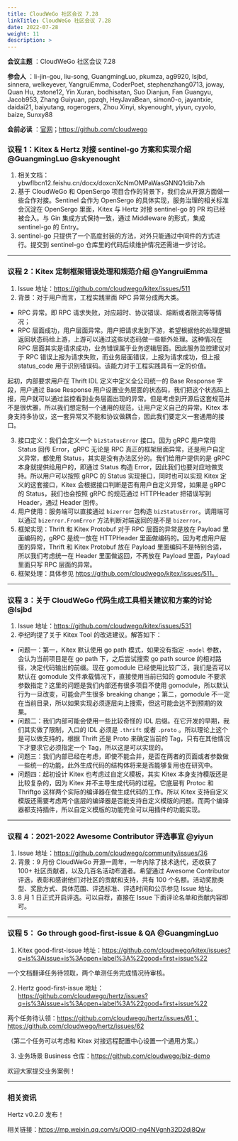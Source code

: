 ```yaml
---
title: CloudWeGo 社区会议 7.28
linkTitle: CloudWeGo 社区会议 7.28
date: 2022-07-28
weight: 11
description: >
---
```


**会议主题** ：CloudWeGo 社区会议 7.28

**参会人** ：li-jin-gou, liu-song, GuangmingLuo, pkumza, ag9920, lsjbd, sinnera, welkeyever, YangruiEmma, CoderPoet, stephenzhang0713, joway, Quan Hu, zstone12, Yin Xuran, bodhisatan, Suo Dianjun, Fan Guangyu, Jacob953, Zhang Guiyuan, ppzqh, HeyJavaBean, simon0-o, jayantxie, daidai21, baiyutang, rogerogers, Zhou Xinyi, skyenought, yiyun, cyyolo, baize, Sunxy88

**会前必读** ：[官网](/)；https://github.com/cloudwego

### 议程 1：Kitex & Hertz 对接 sentinel-go 方案和实现介绍 @GuangmingLuo @skyenought

1. 相关文档：ybwflbcn12.feishu.cn/docx/doxcnXcNmOMPaWasGNNQ1dib7xh
2. 基于 CloudWeGo 和 OpenSergo 项目合作的背景下，我们会从开源方面做一些合作对接。Sentinel 会作为 OpenSergo 的具体实现，服务治理的相关标准会沉淀在 OpenSergo 里面，Kitex 与 Hertz 对接 sentinel-go 的 PR 均已经被合入。与 Gin 集成方式保持一致，通过 Middleware 的形式，集成 sentinel-go 的 Entry。
3. sentinel-go 只提供了一个高度封装的方法，对外只能通过中间件的方式进行。提交到 sentinel-go 仓库里的代码后续维护情况还需进一步讨论。

---

### 议程 2：Kitex 定制框架错误处理和规范介绍 @YangruiEmma

1. Issue 地址：https://github.com/cloudwego/kitex/issues/511
2. 背景：对于用户而言，工程实践里面 RPC 异常分成两大类。

- RPC 异常。即 RPC 请求失败，对应超时、协议错误、熔断或者限流等等情况；
- RPC 层面成功，用户层面异常。用户把请求发到下游，希望根据他的处理逻辑返回状态码给上游，上游可以通过这些状态码做一些额外处理。这种情况在 RPC 层面其实是请求成功，业务错误属于业务逻辑层面。因此服务监控建议对于 RPC 错误上报为请求失败，而业务层面错误，上报为请求成功，但上报 status_code 用于识别错误码。该能力对于工程实践具有一定的价值。

起初，内部要求用户在 Thrift IDL 定义中定义全公司统一的 Base Response 字段，用户通过 Base Response 用户设置业务层面的状态码，我们把这个状态码上报，用户就可以通过监控看到业务层面出现的异常。但是考虑到开源后这套规范并不是很优雅，所以我们想定制一个通用的规范，让用户定义自己的异常。Kitex 本身支持多协议，这一套异常又不能和协议做耦合，因此我们要定义一套通用的接口。

3. 接口定义：我们会定义一个 `bizStatusError` 接口。因为 gRPC 用户常用 Status 回传 Error，gRPC 无论是 RPC 真正的框架层面异常，还是用户自定义异常，都使用 Status，其实是没有办法区分的。我们给用户提供的是 gRPC 本身就提供给用户的，即通过 Status 构造 Error，因此我们也要对应地做支持。所以用户可以按照 gRPC 的 Status 实现接口，同时也可以实现 Kitex 定义的这套接口，Kitex 会根据接口判断是否有用户自定义异常，如果是 gRPC 的 Status，我们也会按照 gRPC 的规范通过 HTTPHeader 把错误写到 Header，通过 Header 回传。
4. 用户使用：服务端可以直接通过 `bizerror` 包构造 `bizStatusError`。调用端可以通过 `bizerror.FromError` 方法判断对端返回的是不是 `bizerror`。
5. 框架实现：Thrift 和 Kitex Protobuf 对于 RPC 层面的异常是放在 Payload 里面编码的，gRPC 是统一放在 HTTPHeader 里面做编码的。因为考虑用户层面的异常，Thrift 和 Kitex Protobuf 放在 Payload 里面编码不是特别合适，所以我们考虑统一在 Header 里面做返回，不再放在 Payload 里面，Payload 里面只写 RPC 层面的异常。
6. 框架处理：具体参见 https://github.com/cloudwego/kitex/issues/511。

---

### 议程 3：关于 CloudWeGo 代码生成工具相关建议和方案的讨论 @lsjbd

1. Issue 地址：https://github.com/cloudwego/kitex/issues/531
2. 李纪昀提了关于 Kitex Tool 的改进建议。解答如下：

- 问题一：第一，Kitex 默认使用 go path 模式，如果没有指定 `-model` 参数，会认为当前项目是在 go path 下，之后尝试搜索 go path source 的相对路径，决定代码输出的前缀。现在 gomodule 已经使用比较广泛，我们是否可以默认在 gomodule 文件承载情况下，直接使用当前已知的 gomodule 不要求参数指定？这里的问题是我们内部还有很多项目不使用 gomodule，所以默认行为一旦改变，可能会产生很多 breaking change；第二，gomodule 不一定在当前目录，所以如果实现必须逐层向上搜索，但这可能会达不到预期的效果。
- 问题二：我们内部可能会使用一些比较奇怪的 IDL 后缀。在它开发的早期，我们其实做了限制，入口的 IDL 必须是 `.thrift` 或者 `.proto` 。所以理论上这个是可以做支持的，根据 Thrift 还是 Proto 来确定当前的 Tag，只有在其他情况下才要求它必须指定一个 Tag，所以这是可以实现的。
- 问题三：我们内部已经在考虑，即使不能合并，是否在两者的页面或者参数做一些统一的功能，此外生成代码的结构体将来是否能够复用也在研究中。
- 问题四：起初设计 Kitex 也考虑过自定义模板，其实 Kitex 本身支持模版还是比较复杂的，因为 Kitex 并不主导生成代码的过程。它底层有 Protoc 和 Thriftgo 这样两个实际的编译器在做生成代码的工作。所以 Kitex 支持自定义模版还需要考虑两个底层的编译器是否能支持自定义模版的问题。而两个编译器都支持插件，所以自定义模版的功能完全可以用插件的功能实现。

---

### 议程 4：2021-2022 Awesome Contributor 评选事宜 @yiyun

1. Issue 地址：https://github.com/cloudwego/community/issues/36
2. 背景：9 月份 CloudWeGo 开源一周年，一年内除了技术迭代，还收获了 100+ 社区贡献者，以及几百名活动布道者。希望通过 Awesome Contributor 评选，表彰和感谢他们对社区的贡献和支持，共有 100 个名额。活动奖励类型、奖励方式、具体范围、评选标准、评选时间和公示参见 Issue 地址。
3. 8 月 1 日正式开启评选。可以自荐，直接在 Issue 下面评论名单和贡献内容即可。

---

### 议程 5： Go through good-first-issue & QA @GuangmingLuo

1. Kitex good-first-issue 地址：https://github.com/cloudwego/kitex/issues?q=is%3Aissue+is%3Aopen+label%3A%22good+first+issue%22

一个文档翻译任务待领取，两个单测任务完成情况待审核。

2. Hertz good-first-issue 地址：https://github.com/cloudwego/hertz/issues?q=is%3Aissue+is%3Aopen+label%3A%22good+first+issue%22

两个任务待认领：https://github.com/cloudwego/hertz/issues/61；https://github.com/cloudwego/hertz/issues/62

（第二个任务可以考虑和 Kitex 对接远程配置中心设置一个通用方案。）

3. 业务场景 Business 仓库：https://github.com/cloudwego/biz-demo

欢迎大家提交业务案例！

---

### 相关资讯

Hertz v0.2.0 发布！

相关链接：https://mp.weixin.qq.com/s/OOlO-ng4NVgnh32D2dj8Qw
